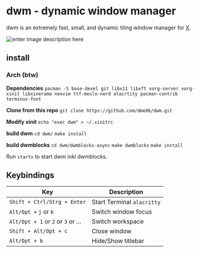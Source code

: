 
# dwm - dynamic window manager

dwm is an extremely fast, small, and dynamic tiling window manager for [X](https://www.x.org/).

![enter image description here](https://i.imgur.com/s5LXSdd.png)

## install

### Arch (btw)

**Dependencies**
`pacman -S base-devel git libx11 libxft xorg-server xorg-xinit libxinerama neovim ttf-meslo-nerd alacrtity pacman-contrib terminus-font`

**Clone from this repo**
`git clone https://github.com/dme86/dwm.git`

**Modify xinit**
`echo "exec dwm" > ~/.xinitrc`


**build dwm**
`cd dwm/`
`make install`

**build dwmblocks**
`cd dwm/dwmblocks-async`
`make dwmblocks`
`make install`

Run `startx` to start dwm inkl dwmblocks.

## Keybindings


| Key | Description |
|--|--|
|`Shift + Ctrl/Strg + Enter`  |Start Terminal `alacritty`  |
|`Alt/Opt +` `j` or `k`|Switch window focus|
|`Alt/Opt + 1` or `2` or `3` or ...|Switch workspace|
|`Shift + Alt/Opt + c`|Close window|
|`Alt/Opt + b`|Hide/Show titlebar|

